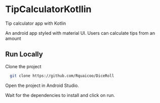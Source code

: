 # TipCalculatorKotllin
Tip calculator app with Kotlin

An android app styled with material UI.
Users can calculate tips from an amount




## Run Locally

Clone the project

```bash
  git clone https://github.com/Rquaicoo/DiceRoll
```

Open the project in Android Studio.

Wait for the dependencies to install and click on run.

